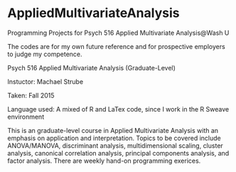 # AppliedMultivariateAnalysis

Programming Projects for Psych 516 Applied Multivariate Analysis@Wash U

The codes are for my own future reference and for prospective employers to judge my competence.

Psych 516 Applied Multivariate Analysis (Graduate-Level)

Instuctor: Machael Strube

Taken: Fall 2015

Language used: A mixed of R and LaTex code, since I work in the R Sweave environment

This is an graduate-level course in Applied Multivariate Analysis with an emphasis on application and interpretation. Topics to be covered include ANOVA/MANOVA, discriminant analysis, multidimensional scaling, cluster analysis, canonical correlation analysis, principal components analysis, and factor analysis. There are weekly hand-on programming exerices.
